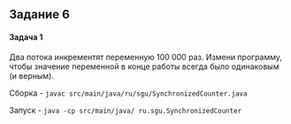## Задание 6
#### Задача 1
Два потока инкрементят переменную 100 000 раз. Измени программу, чтобы значение переменной в конце работы всегда было одинаковым (и верным).

Сборка - `javac src/main/java/ru/sgu/SynchronizedCounter.java`

Запуск - `java -cp src/main/java/ ru.sgu.SynchronizedCounter`


